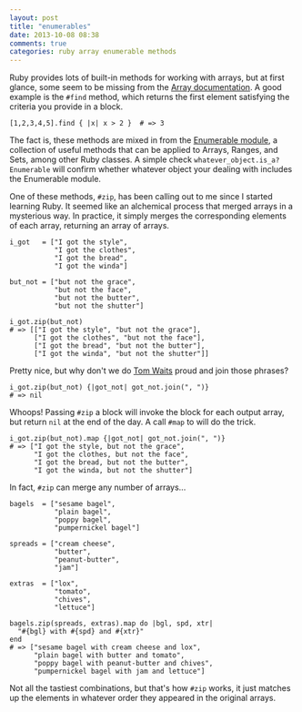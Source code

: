 ```yaml
---
layout: post
title: "enumerables"
date: 2013-10-08 08:38
comments: true
categories: ruby array enumerable methods
---
```

Ruby provides lots of built-in methods for working with arrays, but at first glance, some seem to be missing from the [Array documentation](http://ruby-doc.org/core-2.0.0/Array.html). A good example is the `#find` method, which returns the first element satisfying the criteria you provide in a block.

    [1,2,3,4,5].find { |x| x > 2 }  # => 3

The fact is, these methods are mixed in from the [Enumerable module](http://ruby-doc.org/core-2.0.0/Enumerable.html), a collection of useful methods that can be applied to Arrays, Ranges, and Sets, among other Ruby classes. A simple check `whatever_object.is_a? Enumerable` will confirm whether whatever object your dealing with includes the Enumerable module.

One of these methods, `#zip`, has been calling out to me since I started learning Ruby. It seemed like an alchemical process that merged arrays in a mysterious way. In practice, it simply merges the corresponding elements of each array, returning an array of arrays.

    i_got   = ["I got the style",
               "I got the clothes",
               "I got the bread",
               "I got the winda"]

    but_not = ["but not the grace",
               "but not the face",
               "but not the butter",
               "but not the shutter"]

    i_got.zip(but_not)
    # => [["I got the style", "but not the grace"],
          ["I got the clothes", "but not the face"],
          ["I got the bread", "but not the butter"],
          ["I got the winda", "but not the shutter"]]

Pretty nice, but why don't we do [Tom Waits](http://www.youtube.com/watch?v=ByomIJf5n9w) proud and join those phrases?

    i_got.zip(but_not) {|got_not| got_not.join(", ")}
    # => nil

Whoops! Passing `#zip` a block will invoke the block for each output array, but return `nil` at the end of the day. A call `#map` to will do the trick.

    i_got.zip(but_not).map {|got_not| got_not.join(", ")}
    # => ["I got the style, but not the grace",
          "I got the clothes, but not the face",
          "I got the bread, but not the butter",
          "I got the winda, but not the shutter"]

In fact, `#zip` can merge any number of arrays...

    bagels  = ["sesame bagel",
               "plain bagel",
               "poppy bagel",
               "pumpernickel bagel"]

    spreads = ["cream cheese",
               "butter",
               "peanut-butter",
               "jam"]

    extras  = ["lox",
               "tomato",
               "chives",
               "lettuce"]

    bagels.zip(spreads, extras).map do |bgl, spd, xtr|
      "#{bgl} with #{spd} and #{xtr}"
    end
    # => ["sesame bagel with cream cheese and lox",
          "plain bagel with butter and tomato",
          "poppy bagel with peanut-butter and chives",
          "pumpernickel bagel with jam and lettuce"]

Not all the tastiest combinations, but that's how `#zip` works, it just matches up the elements in whatever order they appeared in the original arrays.
